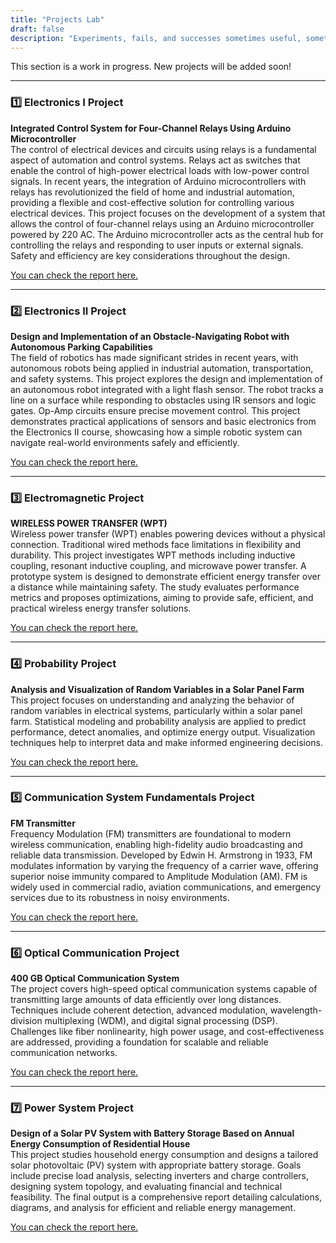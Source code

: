 ```yaml
---
title: "Projects Lab"
draft: false
description: "Experiments, fails, and successes sometimes useful, sometimes hilarious."
---
```


This section is a work in progress. New projects will be added soon!  

---

### 1️⃣ Electronics I Project
**Integrated Control System for Four-Channel Relays Using Arduino Microcontroller**  
The control of electrical devices and circuits using relays is a fundamental aspect of automation and control systems. Relays act as switches that enable the control of high-power electrical loads with low-power control signals. In recent years, the integration of Arduino microcontrollers with relays has revolutionized the field of home and industrial automation, providing a flexible and cost-effective solution for controlling various electrical devices. This project focuses on the development of a system that allows the control of four-channel relays using an Arduino microcontroller powered by 220 AC. The Arduino microcontroller acts as the central hub for controlling the relays and responding to user inputs or external signals. Safety and efficiency are key considerations throughout the design.  

[You can check the report here.](https://drive.google.com/file/d/1RuCQiqTBfV-az3yodA9oerT68E29pmNc/view?usp=drive_link)

---

### 2️⃣ Electronics II Project
**Design and Implementation of an Obstacle-Navigating Robot with Autonomous Parking Capabilities**  
The field of robotics has made significant strides in recent years, with autonomous robots being applied in industrial automation, transportation, and safety systems. This project explores the design and implementation of an autonomous robot integrated with a light flash sensor. The robot tracks a line on a surface while responding to obstacles using IR sensors and logic gates. Op-Amp circuits ensure precise movement control. This project demonstrates practical applications of sensors and basic electronics from the Electronics II course, showcasing how a simple robotic system can navigate real-world environments safely and efficiently.  

[You can check the report here.](https://drive.google.com/file/d/1pwtprDcIho4U6Yza-goB8tfvYo-wIfQr/view?usp=drive_link)

---

### 3️⃣ Electromagnetic Project
**WIRELESS POWER TRANSFER (WPT)**  
Wireless power transfer (WPT) enables powering devices without a physical connection. Traditional wired methods face limitations in flexibility and durability. This project investigates WPT methods including inductive coupling, resonant inductive coupling, and microwave power transfer. A prototype system is designed to demonstrate efficient energy transfer over a distance while maintaining safety. The study evaluates performance metrics and proposes optimizations, aiming to provide safe, efficient, and practical wireless energy transfer solutions.  

[You can check the report here.](https://drive.google.com/file/d/1bXTtJeIOlx9qZn1PMuP_fJRbckUN3Khk/view?usp=drive_link)

---

### 4️⃣ Probability Project
**Analysis and Visualization of Random Variables in a Solar Panel Farm**  
This project focuses on understanding and analyzing the behavior of random variables in electrical systems, particularly within a solar panel farm. Statistical modeling and probability analysis are applied to predict performance, detect anomalies, and optimize energy output. Visualization techniques help to interpret data and make informed engineering decisions.  

[You can check the report here.](https://drive.google.com/file/d/1MXMXucM0Z7ZfXycEOm9Nx6ut5N1U_yT4/view?usp=drive_link)

---

### 5️⃣ Communication System Fundamentals Project
**FM Transmitter**  
Frequency Modulation (FM) transmitters are foundational to modern wireless communication, enabling high-fidelity audio broadcasting and reliable data transmission. Developed by Edwin H. Armstrong in 1933, FM modulates information by varying the frequency of a carrier wave, offering superior noise immunity compared to Amplitude Modulation (AM). FM is widely used in commercial radio, aviation communications, and emergency services due to its robustness in noisy environments.  

[You can check the report here.](https://drive.google.com/file/d/1SVjjAFVvmphGyLb927HnrF5lWXL97OV7/view?usp=drive_link)

---

### 6️⃣ Optical Communication Project
**400 GB Optical Communication System**  
The project covers high-speed optical communication systems capable of transmitting large amounts of data efficiently over long distances. Techniques include coherent detection, advanced modulation, wavelength-division multiplexing (WDM), and digital signal processing (DSP). Challenges like fiber nonlinearity, high power usage, and cost-effectiveness are addressed, providing a foundation for scalable and reliable communication networks.  

[You can check the report here.](https://drive.google.com/file/d/1yodK_cw6zR8MVGYhv1pVpMtE_bkEZe6n/view?usp=drive_link)

---

### 7️⃣ Power System Project
**Design of a Solar PV System with Battery Storage Based on Annual Energy Consumption of Residential House**  
This project studies household energy consumption and designs a tailored solar photovoltaic (PV) system with appropriate battery storage. Goals include precise load analysis, selecting inverters and charge controllers, designing system topology, and evaluating financial and technical feasibility. The final output is a comprehensive report detailing calculations, diagrams, and analysis for efficient and reliable energy management.  

[You can check the report here.](https://drive.google.com/file/d/1rIffO_lX_43b14tkaCTfeqQSLZi3U68x/view?usp=drive_link)
